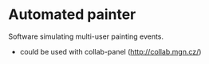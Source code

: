 Automated painter
=================

Software simulating multi-user painting events.

  * could be used with collab-panel (http://collab.mgn.cz/)
